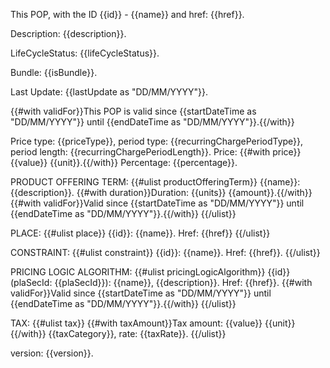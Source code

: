 This POP, with the ID {{id}} - {{name}} and href: {{href}}.

Description:
{{description}}.

LifeCycleStatus: {{lifeCycleStatus}}.

Bundle: {{isBundle}}.

Last Update: {{lastUpdate  as "DD/MM/YYYY"}}.

{{#with validFor}}This POP is valid since {{startDateTime as "DD/MM/YYYY"}} until {{endDateTime as "DD/MM/YYYY"}}.{{/with}}

Price type: {{priceType}}, period type: {{recurringChargePeriodType}}, period length: {{recurringChargePeriodLength}}.
Price: {{#with price}}{{value}} {{unit}}.{{/with}}
Percentage: {{percentage}}.

PRODUCT OFFERING TERM:
{{#ulist productOfferingTerm}}
{{name}}: {{description}}. {{#with duration}}Duration: {{units}} {{amount}}.{{/with}} {{#with validFor}}Valid since {{startDateTime as "DD/MM/YYYY"}} until {{endDateTime as "DD/MM/YYYY"}}.{{/with}}
{{/ulist}}

PLACE:
{{#ulist place}}
{{id}}: {{name}}. Href: {{href}}
{{/ulist}}

CONSTRAINT:
{{#ulist constraint}}
{{id}}: {{name}}. Href: {{href}}.
{{/ulist}}

PRICING LOGIC ALGORITHM:
{{#ulist pricingLogicAlgorithm}}
{{id}} (plaSecId: {{plaSecId}}): {{name}}, {{description}}. Href: {{href}}. {{#with validFor}}Valid since {{startDateTime as "DD/MM/YYYY"}} until {{endDateTime as "DD/MM/YYYY"}}.{{/with}}
{{/ulist}}

TAX:
{{#ulist tax}}
{{#with taxAmount}}Tax amount: {{value}} {{unit}}{{/with}} {{taxCategory}}, rate: {{taxRate}}.
{{/ulist}}

version: {{version}}.
